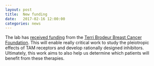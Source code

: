 ```yaml
---
layout: post
title:  New funding
date:   2017-02-16 12:00:00
categories: news
---
```


The lab has [received funding](https://tbbcf.org/aaron-meyer-phd/) from the [Terri Brodeur Breast Cancer Foundation](https://tbbcf.org). This will enable really critical work to study the pleiotropic effects of TAM receptors and develop rationally designed inhibitors. Ultimately, this work aims to also help us determine which patients will benefit from these therapies.
